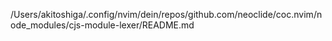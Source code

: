 /Users/akitoshiga/.config/nvim/dein/repos/github.com/neoclide/coc.nvim/node_modules/cjs-module-lexer/README.md